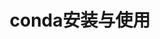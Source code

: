 ---
title: conda安装与使用
published: 2024-07-29
description: ''
image: ''
tags: [python, conda]
category: '编程学习'
draft: false 
---